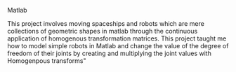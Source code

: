 Matlab

This project involves moving spaceships and robots which are mere collections of geometric shapes in matlab through the continuous application of homogenous transformation matrices. This project taught me how to model simple robots in Matlab and change the value of the degree of freedom of their joints by creating and multiplying the joint values with Homogenpous transforms"
